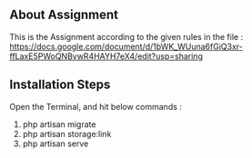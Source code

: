 ## About Assignment
This is the Assignment according to the given rules in the file : https://docs.google.com/document/d/1bWK_WUuna6fGiQ3xr-ffLaxE5PWoQNBvwR4HAYH7eX4/edit?usp=sharing

## Installation Steps

Open the Terminal, and hit below commands :
1. php artisan migrate
2. php artisan storage:link 
3. php artisan serve
